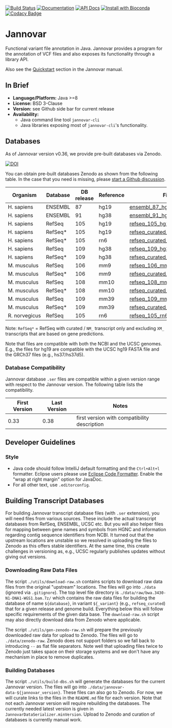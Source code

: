 [![Build Status](https://github.com/charite/jannovar/actions/workflows/ci.yml/badge.svg?branch=master)](https://github.com/charite/jannovar/actions/workflows/ci.yml)
[![Documentation](https://readthedocs.org/projects/jannovar/badge/?version=master)](http://jannovar.readthedocs.org/)
[![API Docs](https://img.shields.io/badge/api-v0.36-blue.svg?style=flat)](http://javadoc.io/doc/de.charite.compbio/jannovar-core/0.36)
[![Install with Bioconda](https://img.shields.io/badge/install%20with-bioconda-brightgreen.svg)](https://bioconda.github.io/recipes/jannovar-cli/README.html)
[![Codacy Badge](https://api.codacy.com/project/badge/Grade/2b12f94e30404667997f8ae264a97bd6)](https://www.codacy.com/app/visze/jannovar?utm_source=github.com&amp;utm_medium=referral&amp;utm_content=charite/jannovar&amp;utm_campaign=Badge_Grade)

# Jannovar

Functional variant file annotation in Java. Jannovar provides a program for
the annotation of VCF files and also exposes its functionality through a
library API.

Also see the
[Quickstart](http://jannovar.readthedocs.org/en/master/quickstart.html) section
in the Jannovar manual.

## In Brief

- **Language/Platform:** Java >=8
- **License:** BSD 3-Clause
- **Version:** see Github side bar for current release
- **Availability:**
    - Java command line tool `jannovar-cli`
    - Java libraries exposing most of `jannovar-cli`'s functionality.

## Databases

As of Jannovar version v0.36, we provide pre-built databases via Zenodo.

[![DOI](https://zenodo.org/badge/DOI/10.5281/zenodo.5410367.svg)](https://doi.org/10.5281/zenodo.5410367)

You can obtain pre-built databases Zenodo as shown from the following table.
In the case that you need is missing, please [start a Github discussion](https://github.com/charite/jannovar/discussions).

| Organism | Database | DB release | Reference | File | MD5 Sum |
| -------- | -------- | ---------- | --------- | ---- | ------- |
| H.&nbsp;sapiens | ENSEMBL | 87 | hg19 | [ensembl_87_hg19.ser](https://zenodo.org/record/5410367/files/ensembl_87_hg19.ser?download=1) | ecaffeaa26531a002e75953c6b309c53 |
| H.&nbsp;sapiens | ENSEMBL | 91 | hg38 | [ensembl_91_hg38.ser](https://zenodo.org/record/5410367/files/ensembl_91_hg38.ser?download=1) | 6218669555a52057ee88132edfed0ae2 |
| H.&nbsp;sapiens | RefSeq | 105 | hg19 | [refseq_105_hg19.ser](https://zenodo.org/record/5410367/files/refseq_105_hg19.ser?download=1) | b2087f8f3d41d20ad52fb9660853642e |
| H.&nbsp;sapiens | RefSeq\* | 105 | hg19 | [refseq_curated_105_hg19.ser](https://zenodo.org/record/5410367/files/refseq_curated_105_hg19.ser?download=1) | a92fea7b8e37d46c75936783ae326d71 |
| H.&nbsp;sapiens | RefSeq\* | 105 | rn6 | [refseq_curated_105_rn6.ser](https://zenodo.org/record/5410367/files/refseq_curated_105_rn6.ser?download=1) | b028ae0e6768c0505b7a4d2fe89cd462 |
| H.&nbsp;sapiens | RefSeq | 109 | hg38 | [refseq_109_hg38.ser](https://zenodo.org/record/5410367/files/refseq_109_hg38.ser?download=1) | 6b1205bb534adb5ff9e0e569e6fabc5d |
| H.&nbsp;sapiens | RefSeq\* | 109 | hg38 | [refseq_curated_109_hg38.ser](https://zenodo.org/record/5410367/files/refseq_curated_109_hg38.ser?download=1) | c2747c4c1b42a75930603d6deda105cf |
| M.&nbsp;musculus | RefSeq | 106 | mm9 | [refseq_106_mm9.ser](https://zenodo.org/record/5410367/files/refseq_106_mm9.ser?download=1) | 1f7e2bf9860d06fab85225987fef3550 |
| M.&nbsp;musculus | RefSeq\* | 106 | mm9 | [refseq_curated_106_mm9.ser](https://zenodo.org/record/5410367/files/refseq_curated_106_mm9.ser?download=1) | 059bd7103dbf4014bebd2f900af7b36b |
| M.&nbsp;musculus | RefSeq | 108 | mm10 | [refseq_108_mm10.ser](https://zenodo.org/record/5410367/files/refseq_108_mm10.ser?download=1) | a28e90913f74a9aba0c45650367f941c  |
| M.&nbsp;musculus | RefSeq\* | 108 | mm10 | [refseq_curated_108_mm10.ser](https://zenodo.org/record/5410367/files/refseq_curated_108_mm10.ser?download=1) | 1980725f909284c6ab8f8212dbe02dd9 |
| M.&nbsp;musculus | RefSeq | 109 | mm39 | [refseq_109_mm10.ser](https://zenodo.org/record/5410367/files/refseq_109_mm10.ser?download=1) | 6b1205bb534adb5ff9e0e569e6fabc5d  |
| M.&nbsp;musculus | RefSeq\* | 109 | mm39 | [refseq_curated_109_mm10.ser](https://zenodo.org/record/5410367/files/refseq_curated_109_mm10.ser?download=1) | c2747c4c1b42a75930603d6deda105cf |
| R.&nbsp;norvegicus | RefSeq | 105 | rn6 | [refseq_105_rn6.ser](https://zenodo.org/record/5410367/files/refseq_105_rn6.ser?download=1) | 4a9c3416ee9159c0c71f613a3d168869 |

Note: `RefSeq*` = RefSeq with curated / `NM_` transcript only and excluding `XM_` transcripts that are based on gene predictions.

Note that files are compatible with both the NCBI and the UCSC genomes.
E.g., the files for hg19 are compatible with the UCSC hg19 FASTA file and the GRCh37 files (e.g., hs37/hs37d5).

### Database Compatibility

Jannovar database `.ser` files are compatible within a given version range with respect to the Jannovar version.
The following table lists the compatibility.

| First Version | Last Version | Notes |
| ------------- |--------------| ----- |
| 0.33          | 0.38         | first version with compatibility description |

## Developer Guidelines

### Style

- Java code should follow IntelliJ default formatting and the `Ctrl+Alt+l` formatter.
  Eclipse users please use [Eclipse Code Formatter](https://plugins.jetbrains.com/plugin/6546-eclipse-code-formatter).
  Enable the "wrap at right margin" option for JavaDoc.
- For all other text, use `.editorconfig`.

## Building Transcript Databases

For building Jannovar transcript database files (with `.ser` extension), you will need files from various sources.
These include the actual transcript databases from RefSeq, ENSEMBL, UCSC etc.
But you will also helper files for mapping between gene names and symbols from HGNC and information regarding contig sequence identifiers from NCBI.
It turned out that the upstream locations are unstable so we resolved in uploading the files to Zenodo as this offers stable identifiers.
At the same time, this create challenges in versioning as, e.g., UCSC regularly publishes updates without giving out versions.

### Downloading Raw Data Files

The script `./utils/download-raw.sh` contains scripts to download raw data files from the original "upstream" locations.
The files will go into `./data` (ignored via `.gitignore`).
The top level file directory is `./data/raw/bwa.3430-N1-DNA1-WGS1.bam.7z/` which contains the raw data files for building the database of name `${database}`, in variant `${_variant}` (e.g., `refseq_curated`) that for a given release and genome build.
Everything below this will follow specific requirements of the given data base.
The `download-raw.sh` script may also directly download data from Zenodo where applicable.

The script `./utils/gen-zenodo-raw.sh` will prepare the previously downloaded raw data for upload to Zenodo.
The files will go to `./data/zenodo-raw`.
Zenodo does not support folders so we fall back to introducing `--` as flat file separators.
Note well that uploading files twice to Zenodo just takes space on their storage systems and we don't have any mechanism in place to remove duplicates.

### Building Databases

The script `./utils/build-dbs.sh` will generate the databases for the current Jannovar version.
The files will go into `./data/jannovar-data-${jannovar_version}`.
These files can also go to Zenodo.
For now, we will curate links to the files in the `README.md` file for each version.
Note that not each Jannovar version will require rebuilding the databases.
The currently needed latest version is given in `JannovarDataSerializer.minVersion`.
Upload to Zenodo and curation of databases is currently manual work.
